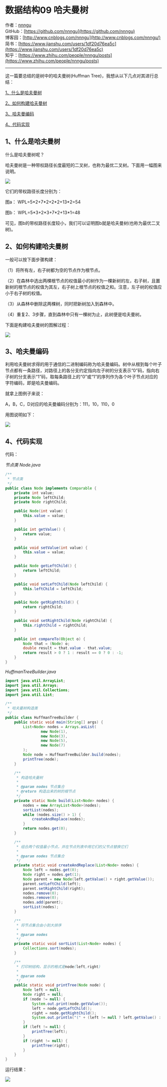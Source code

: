 # 数据结构09 哈夫曼树
作者：[nnngu](https://github.com/nnngu)  
GitHub：[https://github.com/nnngu](https://github.com/nnngu)  
博客园：[http://www.cnblogs.com/nnngu](http://www.cnblogs.com/nnngu/)  
简书：[https://www.jianshu.com/users/1df20d76ea5c](https://www.jianshu.com/users/1df20d76ea5c)  
知乎：[https://www.zhihu.com/people/nnngu/posts](https://www.zhihu.com/people/nnngu/posts)  

---

这一篇要总结的是树中的哈夫曼树(Huffman Tree)，我想从以下几点对其进行总结：

[1、什么是哈夫曼树](#1)

[2、如何构建哈夫曼树](#2)

[3、哈夫曼编码](#3)

[4、代码实现](#4)


<h2 id=1> 1、什么是哈夫曼树 </h2>

什么是哈夫曼树呢？

哈夫曼树是一种带权路径长度最短的二叉树，也称为最优二叉树。下面用一幅图来说明。

![][1]

它们的带权路径长度分别为：

图a： WPL=5\*2+7\*2+2\*2+13\*2=54

图b： WPL=5\*3+2\*3+7\*2+13\*1=48

可见，图b的带权路径长度较小，我们可以证明图b就是哈夫曼树(也称为最优二叉树)。


<h2 id=2> 2、如何构建哈夫曼树 </h2>

一般可以按下面步骤构建：

（1）将所有左，右子树都为空的节点作为根节点。

（2）在森林中选出两棵根节点的权值最小的树作为一棵新树的左，右子树，且置新树的根节点的权值为其左，右子树上根节点的权值之和。注意，左子树的权值应小于右子树的权值。

（3）从森林中删除这两棵树，同时把新树加入到森林中。

（4）重复2、3步骤，直到森林中只有一棵树为止，此树便是哈夫曼树。

下面是构建哈夫曼树的图解过程：

![][2]


<h2 id=3> 3、哈夫曼编码 </h2>

利用哈夫曼树求得的用于通信的二进制编码称为哈夫曼编码。树中从根到每个叶子节点都有一条路径，对路径上的各分支约定指向左子树的分支表示”0”码，指向右子树的分支表示“1”码，取每条路径上的“0”或“1”的序列作为各个叶子节点对应的字符编码，即是哈夫曼编码。

就拿上图例子来说：

A，B，C，D对应的哈夫曼编码分别为：111，10，110，0

用图说明如下：

![][3]


<h2 id=4> 4、代码实现 </h2>

代码：

*节点类 Node.java*

```java
/**
 * 节点类
 */
public class Node implements Comparable {
    private int value;
    private Node leftChild;
    private Node rightChild;

    public Node(int value) {
        this.value = value;
    }

    public int getValue() {
        return value;
    }

    public void setValue(int value) {
        this.value = value;
    }

    public Node getLeftChild() {
        return leftChild;
    }

    public void setLeftChild(Node leftChild) {
        this.leftChild = leftChild;
    }

    public Node getRightChild() {
        return rightChild;
    }

    public void setRightChild(Node rightChild) {
        this.rightChild = rightChild;
    }

    public int compareTo(Object o) {
        Node that = (Node) o;
        double result = that.value - that.value;
        return result > 0 ? 1 : result == 0 ? 0 : -1;
    }
}

```

*HuffmanTreeBuilder.java*

```java
import java.util.ArrayList;
import java.util.Arrays;
import java.util.Collections;
import java.util.List;

/**
 * 哈夫曼树构造类
 */
public class HuffmanTreeBuilder {
    public static void main(String[] args) {
        List<Node> nodes = Arrays.asList(
                new Node(1),
                new Node(3),
                new Node(5),
                new Node(7)
        );
        Node node = HuffmanTreeBuilder.build(nodes);
        printTree(node);
    }

    /**
     * 构造哈夫曼树
     *
     * @param nodes 节点集合
     * @return 构造出来的树的根节点
     */
    private static Node build(List<Node> nodes) {
        nodes = new ArrayList<Node>(nodes);
        sortList(nodes);
        while (nodes.size() > 1) {
            createAndReplace(nodes);
        }
        return nodes.get(0);
    }

    /**
     * 组合两个权值最小节点，并在节点列表中用它们的父节点替换它们
     *
     * @param nodes 节点集合
     */
    private static void createAndReplace(List<Node> nodes) {
        Node left = nodes.get(0);
        Node right = nodes.get(1);
        Node parent = new Node(left.getValue() + right.getValue());
        parent.setLeftChild(left);
        parent.setRightChild(right);
        nodes.remove(0);
        nodes.remove(0);
        nodes.add(parent);
        sortList(nodes);
    }

    /**
     * 将节点集合由小到大排序
     *
     * @param nodes
     */
    private static void sortList(List<Node> nodes) {
        Collections.sort(nodes);
    }

    /**
     * 打印树结构，显示的格式是node(left,right)
     *
     * @param node
     */
    public static void printTree(Node node) {
        Node left = null;
        Node right = null;
        if (node != null) {
            System.out.print(node.getValue());
            left = node.getLeftChild();
            right = node.getRightChild();
            System.out.println("(" + (left != null ? left.getValue() : " ") + "," + (right != null ? right.getValue() : " ") + ")");
        }
        if (left != null) {
            printTree(left);
        }
        if (right != null) {
            printTree(right);
        }
    }
}

```

运行结果：

![][4]


  [1]: https://www.github.com/nnngu/FigureBed/raw/master/2018/1/23/1516720428913.jpg
  [2]: https://www.github.com/nnngu/FigureBed/raw/master/2018/1/23/1516721219578.jpg
  [3]: https://www.github.com/nnngu/FigureBed/raw/master/2018/1/23/1516722135904.jpg
  [4]: https://www.github.com/nnngu/FigureBed/raw/master/2018/1/24/1516726852534.jpg